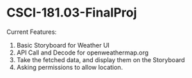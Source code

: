 # CSCI-181.03-FinalProj

Current Features: 
1. Basic Storyboard for Weather UI
2. API Call and Decode for openweathermap.org
3. Take the fetched data, and display them on the Storyboard
4. Asking permissions to allow location.
